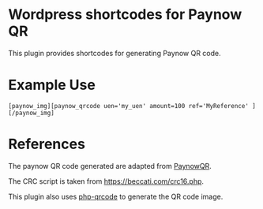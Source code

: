 # Wordpress shortcodes for Paynow QR

This plugin provides shortcodes for generating Paynow QR code.

# Example Use

```
[paynow_img][paynow_qrcode uen='my_uen' amount=100 ref='MyReference' ][/paynow_img]
```

# References

The paynow QR code generated are adapted from [PaynowQR](https://github.com/ThunderQuoteTeam/PaynowQR).

The CRC script is taken from https://beccati.com/crc16.php.

This plugin also uses [php-qrcode](https://github.com/chillerlan/php-qrcode) to generate the QR code image.